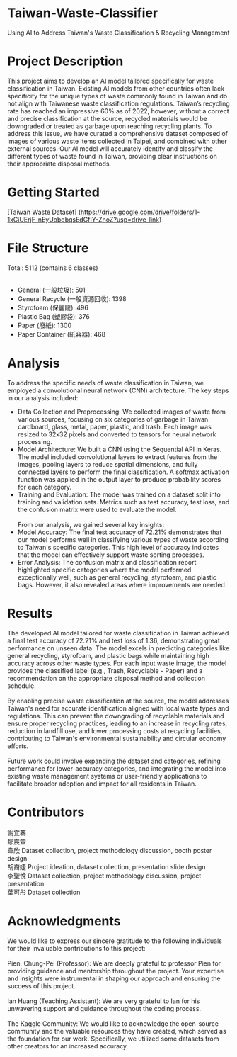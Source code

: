 # Taiwan-Waste-Classifier
Using AI to Address Taiwan's Waste Classification &amp; Recycling Management

# Project Description
This project aims to develop an AI model tailored specifically for waste classification in Taiwan. Existing AI models from other countries often lack specificity for the unique types of waste commonly found in Taiwan and do not align with Taiwanese waste classification regulations. Taiwan’s recycling rate has reached an impressive 60% as of 2022, however, without a correct and precise classification at the source, recycled materials would be downgraded or treated as garbage upon reaching recycling plants. 
To address this issue, we have curated a comprehensive dataset composed of images of various waste items collected in Taipei, and combined with other external sources. Our AI model will accurately identify and classify the different types of waste found in Taiwan, providing clear instructions on their appropriate disposal methods.

# Getting Started
[Taiwan Waste Dataset] (https://drive.google.com/drive/folders/1-1xCiUErjF-nEyUobdbqsEdGfIY-ZnoZ?usp=drive_link)



# File Structure
Total: 5112 (contains 6 classes)<br/><br/>

* General (一般垃圾): 501<br/>
* General Recycle (一般資源回收): 1398<br/>
* Styrofoam (保麗龍): 496<br/>
* Plastic Bag (塑膠袋): 376<br/>
* Paper (廢紙): 1300<br/>
* Paper Container (紙容器): 468<br/>


# Analysis
To address the specific needs of waste classification in Taiwan, we employed a convolutional neural network (CNN) architecture. The key steps in our analysis included:<br/>
* Data Collection and Preprocessing: We collected images of waste from various sources, focusing on six categories of garbage in Taiwan: cardboard, glass, metal, paper, plastic, and trash. Each image was resized to 32x32 pixels and converted to tensors for neural network processing.<br/>
* Model Architecture: We built a CNN using the Sequential API in Keras. The model included convolutional layers to extract features from the images, pooling layers to reduce spatial dimensions, and fully connected layers to perform the final classification. A softmax activation function was applied in the output layer to produce probability scores for each category.<br/>
* Training and Evaluation: The model was trained on a dataset split into training and validation sets. Metrics such as test accuracy, test loss, and the confusion matrix were used to evaluate the model.<br/><br/>
From our analysis, we gained several key insights:<br/>
* Model Accuracy: The final test accuracy of 72.21% demonstrates that our model performs well in classifying various types of waste according to Taiwan's specific categories. This high level of accuracy indicates that the model can effectively support waste sorting processes.<br/>
* Error Analysis: The confusion matrix and classification report highlighted specific categories where the model performed exceptionally well, such as general recycling, styrofoam, and plastic bags. However, it also revealed areas where improvements are needed.<br/>

# Results
The developed AI model tailored for waste classification in Taiwan achieved a final test accuracy of 72.21% and test loss of 1.36, demonstrating great performance on unseen data. The model excels in predicting categories like general recycling, styrofoam, and plastic bags while maintaining high accuracy across other waste types. For each input waste image, the model provides the classified label (e.g., Trash, Recyclable - Paper) and a recommendation on the appropriate disposal method and collection schedule.<br/><br/>
By enabling precise waste classification at the source, the model addresses Taiwan's need for accurate identification aligned with local waste types and regulations. This can prevent the downgrading of recyclable materials and ensure proper recycling practices, leading to an increase in recycling rates, reduction in landfill use, and lower processing costs at recycling facilities, contributing to Taiwan's environmental sustainability and circular economy efforts.<br/><br/>
Future work could involve expanding the dataset and categories, refining performance for lower-accuracy categories, and integrating the model into existing waste management systems or user-friendly applications to facilitate broader adoption and impact for all residents in Taiwan. 

# Contributors
謝宜蓁 <br/>
鄒宸萱 <br/>
韋欣 Dataset collection, project methodology discussion, booth poster design <br/>
胡裔婕 Project ideation, dataset collection, presentation slide design <br/>
李聖悅 Dataset collection, project methodology discussion, project presentation <br/>
葉可彤 Dataset collection <br/>

# Acknowledgments
We would like to express our sincere gratitude to the following individuals for their invaluable contributions to this project:<br/><br/>
Pien, Chung-Pei (Professor): We are deeply grateful to professor Pien for providing guidance and mentorship throughout the project. Your expertise and insights were instrumental in shaping our approach and ensuring the success of this project.<br/><br/>
Ian Huang (Teaching Assistant): We are very grateful to Ian for his unwavering support and guidance throughout the coding process. <br/><br/>
The Kaggle Community: We would like to acknowledge the open-source community and the valuable resources they have created, which served as the foundation for our work. Specifically, we utilized some datasets from other creators for an increased accuracy. 
